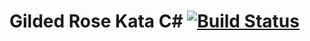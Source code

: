 # Gilded Rose Kata C# [![Build Status](https://travis-ci.org/Amian87/GildedRoseCSharp.svg?branch=master)](https://travis-ci.org/Amian87/GildedRoseCSharp)
